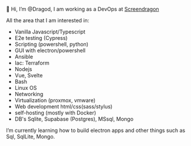 👋 Hi, I’m @Dragod, I am working as a DevOps at [Screendragon](https://www.screendragon.com/)

All the area that I am interested in:
-  Vanilla Javascript/Typescript
-  E2e testing (Cypress)
-  Scripting (powershell, python)
-  GUI with electron/powershell
-  Ansible
-  Iac: Terraform
-  Nodejs
-  Vue, Svelte
-  Bash
-  Linux OS
-  Networking
-  Virtualization (proxmox, vmware)
-  Web development html/css(sass/stylus)
-  self-hosting (mostly with Docker)
-  DB's Sqlite, Supabase (Postgres), MSsql, Mongo

I’m currently learning how to build electron apps and other things such as Sql, SqlLite, Mongo.

<!---
Dragod/Dragod is a ✨ special ✨ repository because its `README.md` (this file) appears on your GitHub profile.
You can click the Preview link to take a look at your changes.
--->
